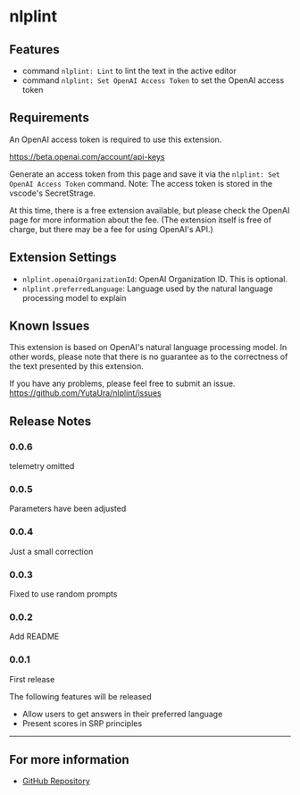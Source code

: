 # nlplint

## Features

- command `nlplint: Lint` to lint the text in the active editor
- command `nlplint: Set OpenAI Access Token` to set the OpenAI access token

<!-- Describe specific features of your extension including screenshots of your extension in action. Image paths are relative to this README file.

For example if there is an image subfolder under your extension project workspace:

\!\[feature X\]\(images/feature-x.png\)

> Tip: Many popular extensions utilize animations. This is an excellent way to show off your extension! We recommend short, focused animations that are easy to follow. -->

## Requirements

An OpenAI access token is required to use this extension.

https://beta.openai.com/account/api-keys

Generate an access token from this page and save it via the `nlplint: Set OpenAI Access Token` command.
Note: The access token is stored in the vscode's SecretStrage.

At this time, there is a free extension available, but please check the OpenAI page for more information about the fee. (The extension itself is free of charge, but there may be a fee for using OpenAI's API.)

## Extension Settings

- `nlplint.openaiOrganizationId`: OpenAI Organization ID. This is optional.
- `nlplint.preferredLanguage`: Language used by the natural language processing model to explain

## Known Issues

This extension is based on OpenAI's natural language processing model. In other words, please note that there is no guarantee as to the correctness of the text presented by this extension.

If you have any problems, please feel free to submit an issue.
https://github.com/YutaUra/nlplint/issues

## Release Notes

### 0.0.6

telemetry omitted

### 0.0.5

Parameters have been adjusted

### 0.0.4

Just a small correction

### 0.0.3

Fixed to use random prompts

### 0.0.2

Add README

### 0.0.1

First release

The following features will be released

- Allow users to get answers in their preferred language
- Present scores in SRP principles

---

## For more information

- [GitHub Repository](https://github.com/YutaUra/nlplint)
